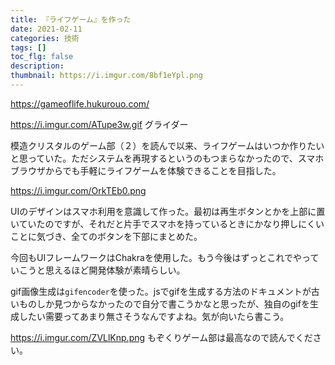 ```yaml
---
title: 『ライフゲーム』を作った
date: 2021-02-11
categories: 技術
tags: []
toc_flg: false
description: 
thumbnail: https://i.imgur.com/8bf1eYpl.png
---
```


https://gameoflife.hukurouo.com/

https://i.imgur.com/ATupe3w.gif
グライダー

模造クリスタルのゲーム部（２）を読んで以来、ライフゲームはいつか作りたいと思っていた。ただシステムを再現するというのもつまらなかったので、スマホブラウザからでも手軽にライフゲームを体験できることを目指した。

https://i.imgur.com/OrkTEb0.png

UIのデザインはスマホ利用を意識して作った。最初は再生ボタンとかを上部に置いていたのですが、それだと片手でスマホを持っているときにかなり押しにくいことに気づき、全てのボタンを下部にまとめた。

今回もUIフレームワークはChakraを使用した。もう今後はずっとこれでやっていこうと思えるほど開発体験が素晴らしい。

gif画像生成は`gifencoder`を使った。jsでgifを生成する方法のドキュメントが古いものしか見つからなかったので自分で書こうかなと思ったが、独自のgifを生成したい需要ってあまり無さそうなんですよね。気が向いたら書こう。

https://i.imgur.com/ZVLlKnp.png
もぞくりゲーム部は最高なので読んでください。